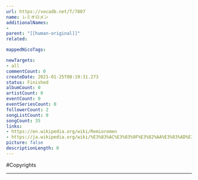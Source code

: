```yaml
---
url: https://vocadb.net/T/7807
name: レミオロメン
additionalNames: 
- 
parent: "[[human-original]]"
related:

mappedNicoTags:

newTargets:
- all
commentCount: 0
createDate: 2021-01-25T08:19:31.273
status: Finished
albumCount: 0
artistCount: 0
eventCount: 0
eventSeriesCount: 0
followerCount: 2
songListCount: 0
songCount: 35
links: 
- https://en.wikipedia.org/wiki/Remioromen
- https://ja.wikipedia.org/wiki/%E3%83%AC%E3%83%9F%E3%82%AA%E3%83%AD%E3%83%A1%E3%83%B3
picture: false
descriptionLength: 0
---
```


#Copyrights



---

